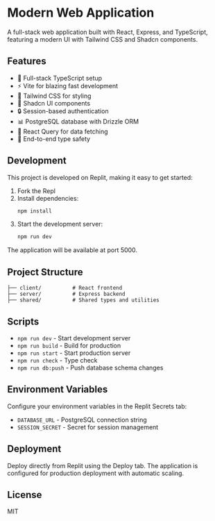 
# Modern Web Application

A full-stack web application built with React, Express, and TypeScript, featuring a modern UI with Tailwind CSS and Shadcn components.

## Features

- 🚀 Full-stack TypeScript setup
- ⚡️ Vite for blazing fast development
- 🎨 Tailwind CSS for styling
- 🧩 Shadcn UI components
- 🔒 Session-based authentication
- 📊 PostgreSQL database with Drizzle ORM
- 🔄 React Query for data fetching
- 🎯 End-to-end type safety

## Development

This project is developed on Replit, making it easy to get started:

1. Fork the Repl
2. Install dependencies:
   ```bash
   npm install
   ```
3. Start the development server:
   ```bash
   npm run dev
   ```

The application will be available at port 5000.

## Project Structure

```
├── client/          # React frontend
├── server/          # Express backend
├── shared/          # Shared types and utilities
```

## Scripts

- `npm run dev` - Start development server
- `npm run build` - Build for production
- `npm run start` - Start production server
- `npm run check` - Type check
- `npm run db:push` - Push database schema changes

## Environment Variables

Configure your environment variables in the Replit Secrets tab:

- `DATABASE_URL` - PostgreSQL connection string
- `SESSION_SECRET` - Secret for session management

## Deployment

Deploy directly from Replit using the Deploy tab. The application is configured for production deployment with automatic scaling.

## License

MIT

